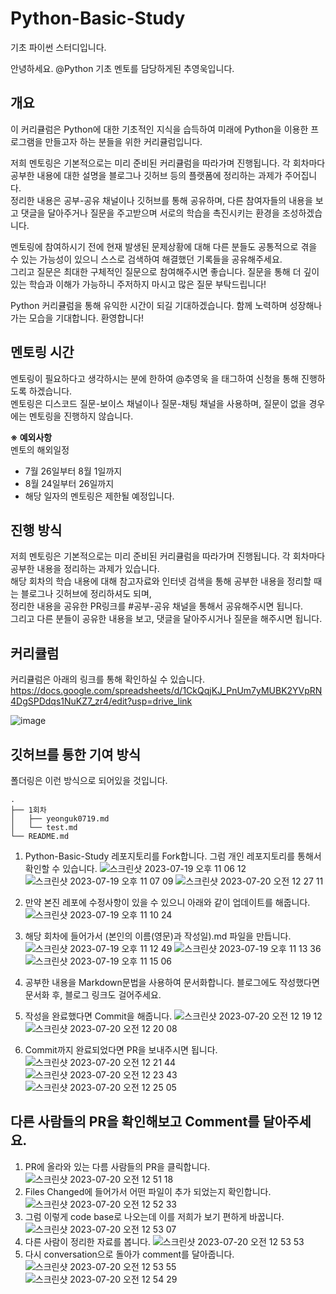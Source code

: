# Python-Basic-Study
기초 파이썬 스터디입니다.

안녕하세요. @Python 기초 멘토를 담당하게된 추영욱입니다.

## 개요
이 커리큘럼은 Python에 대한 기초적인 지식을 습득하여 미래에 Python을 이용한 프로그램을 만들고자 하는 분들을 위한 커리큘럼입니다.  

저희 멘토링은 기본적으로는 미리 준비된 커리큘럼을 따라가며 진행됩니다. 각 회차마다 공부한 내용에 대한 설명을 블로그나 깃허브 등의 플랫폼에 정리하는 과제가 주어집니다.   
정리한 내용은 공부-공유 채널이나 깃허브를 통해 공유하며, 다른 참여자들의 내용을 보고 댓글을 달아주거나 질문을 주고받으며 서로의 학습을 촉진시키는 환경을 조성하겠습니다.  

멘토링에 참여하시기 전에 현재 발생된 문제상황에 대해 다른 분들도 공통적으로 겪을 수 있는 가능성이 있으니 스스로 검색하여 해결했던 기록들을 공유해주세요.  
그리고 질문은 최대한 구체적인 질문으로 참여해주시면 좋습니다. 질문을 통해 더 깊이 있는 학습과 이해가 가능하니 주저하지 마시고 많은 질문 부탁드립니다!  

Python 커리큘럼을 통해 유익한 시간이 되길 기대하겠습니다. 함께 노력하며 성장해나가는 모습을 기대합니다. 환영합니다!  

## 멘토링 시간
멘토링이 필요하다고 생각하시는 분에 한하여 @추영욱 을 태그하여 신청을 통해 진행하도록 하겠습니다.  
멘토링은 디스코드 질문-보이스 채널이나 질문-채팅 채널을 사용하며, 질문이 없을 경우에는 멘토링을 진행하지 않습니다.  

**※ 예외사항**  
멘토의 해외일정
-  7월 26일부터 8월 1일까지
-  8월 24일부터 26일까지
-  해당 일자의 멘토링은 제한될 예정입니다.

## 진행 방식
저희 멘토링은 기본적으로는 미리 준비된 커리큘럼을 따라가며 진행됩니다. 각 회차마다 공부한 내용을 정리하는 과제가 있습니다.  
해당 회차의 학습 내용에 대해 참고자료와 인터넷 검색을 통해 공부한 내용을 정리할 때는 블로그나 깃허브에 정리하셔도 되며,  
정리한 내용을 공유한 PR링크를 #공부-공유 채널을 통해서 공유해주시면 됩니다.  
그리고 다른 분들이 공유한 내용을 보고, 댓글을 달아주시거나 질문을 해주시면 됩니다.  

## 커리큘럼
커리큘럼은 아래의 링크를 통해 확인하실 수 있습니다.  
https://docs.google.com/spreadsheets/d/1CkQqjKJ_PnUm7yMUBK2YVpRN4DgSPDdqs1NuKZ7_zr4/edit?usp=drive_link

![image](https://github.com/SUSC-KR/Python-Basic-Study/assets/54111883/49aca012-1367-45b6-9989-563d87c36475)


## 깃허브를 통한 기여 방식
폴더링은 이런 방식으로 되어있을 것입니다.  
```
.
├── 1회차
│   ├── yeonguk0719.md
│   └── test.md
└── README.md
```

1. Python-Basic-Study 레포지토리를 Fork합니다. 그럼 개인 레포지토리를 통해서 확인할 수 있습니다.
![스크린샷 2023-07-19 오후 11 06 12](https://github.com/SUSC-KR/Python-Basic-Study/assets/54111883/07494874-cdd0-4c64-bd2e-00c8c8229a25)
![스크린샷 2023-07-19 오후 11 07 09](https://github.com/SUSC-KR/Python-Basic-Study/assets/54111883/0ceb0c05-f42e-4eb1-9a21-77f4d1c4e062)
![스크린샷 2023-07-20 오전 12 27 11](https://github.com/SUSC-KR/Python-Basic-Study/assets/54111883/396a8109-779e-4189-b6c5-e4bc4123f1f0)

2. 만약 본진 레포에 수정사항이 있을 수 있으니 아래와 같이 업데이트를 해줍니다.
![스크린샷 2023-07-19 오후 11 10 24](https://github.com/SUSC-KR/Python-Basic-Study/assets/54111883/3074753a-09ce-4a37-948b-a7fc60f257ce)

3. 해당 회차에 들어가서 (본인의 이름(영문)과 작성일).md 파일을 만듭니다.
![스크린샷 2023-07-19 오후 11 12 49](https://github.com/SUSC-KR/Python-Basic-Study/assets/54111883/3f9b14cd-83bc-4dda-b588-cd3c31fc8fbd)
![스크린샷 2023-07-19 오후 11 13 36](https://github.com/SUSC-KR/Python-Basic-Study/assets/54111883/7a694fc7-75da-4f3d-a7e5-0994baa1292e)
![스크린샷 2023-07-19 오후 11 15 06](https://github.com/SUSC-KR/Python-Basic-Study/assets/54111883/9d2af833-b415-4715-8e60-4dad795477e1)


5. 공부한 내용을 Markdown문법을 사용하여 문서화합니다. 블로그에도 작성했다면 문서화 후, 블로그 링크도 걸어주세요.
6. 작성을 완료했다면 Commit을 해줍니다.
![스크린샷 2023-07-20 오전 12 19 12](https://github.com/SUSC-KR/Python-Basic-Study/assets/54111883/cf2c47a2-cb79-46fb-812b-962656629f95)
![스크린샷 2023-07-20 오전 12 20 08](https://github.com/SUSC-KR/Python-Basic-Study/assets/54111883/cc4b07b1-a2ca-432e-b58e-c004bd68b41f)


8. Commit까지 완료되었다면 PR을 보내주시면 됩니다.
![스크린샷 2023-07-20 오전 12 21 44](https://github.com/SUSC-KR/Python-Basic-Study/assets/54111883/0b3542db-e0e2-45b1-b43b-53e8ab3ad473)
![스크린샷 2023-07-20 오전 12 23 43](https://github.com/SUSC-KR/Python-Basic-Study/assets/54111883/14e519fc-a6e9-4889-bbf9-49f3ce8c3a09)
![스크린샷 2023-07-20 오전 12 25 05](https://github.com/SUSC-KR/Python-Basic-Study/assets/54111883/fe491f3e-5163-49b7-8013-1d320db63318)


## 다른 사람들의 PR을 확인해보고 Comment를 달아주세요.
1. PR에 올라와 있는 다름 사람들의 PR을 클릭합니다.
![스크린샷 2023-07-20 오전 12 51 18](https://github.com/SUSC-KR/Python-Basic-Study/assets/54111883/1455794f-2234-450c-8beb-59a27863eec7)
2. Files Changed에 들어가서 어떤 파일이 추가 되었는지 확인합니다.
![스크린샷 2023-07-20 오전 12 52 33](https://github.com/SUSC-KR/Python-Basic-Study/assets/54111883/0f3f6018-3993-4fee-a96f-2b326083b559)
3. 그럼 이렇게 code base로 나오는데 이를 저희가 보기 편하게 바꿉니다.
![스크린샷 2023-07-20 오전 12 53 07](https://github.com/SUSC-KR/Python-Basic-Study/assets/54111883/867df2af-d7ec-472e-a10b-26faa9721b7b)
4. 다른 사람이 정리한 자료를 봅니다.
![스크린샷 2023-07-20 오전 12 53 53](https://github.com/SUSC-KR/Python-Basic-Study/assets/54111883/cfc46684-9ddf-4185-b79a-81d053272c9d)
5. 다시 conversation으로 돌아가 comment를 달아줍니다.
![스크린샷 2023-07-20 오전 12 53 55](https://github.com/SUSC-KR/Python-Basic-Study/assets/54111883/0c12eeb7-4f38-4617-b642-1f951c1a12a1)
![스크린샷 2023-07-20 오전 12 54 29](https://github.com/SUSC-KR/Python-Basic-Study/assets/54111883/f7ee4801-4fd4-4621-884d-268120e5a5b8)



